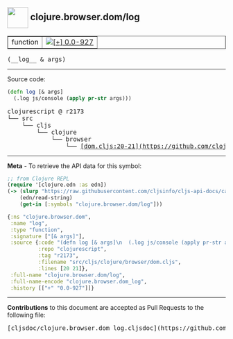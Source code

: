 ## <img width="48px" valign="middle" src="http://i.imgur.com/Hi20huC.png"> clojure.browser.dom/log

 <table border="1">
<tr>

<td>function</td>
<td><a href="https://github.com/cljsinfo/cljs-api-docs/tree/0.0-927"><img valign="middle" alt="[+] 0.0-927" src="https://img.shields.io/badge/+-0.0--927-lightgrey.svg"></a> </td>
</tr>
</table>

 <samp>
(__log__ & args)<br>
</samp>

---





Source code:

```clj
(defn log [& args]
  (.log js/console (apply pr-str args)))
```

 <pre>
clojurescript @ r2173
└── src
    └── cljs
        └── clojure
            └── browser
                └── <ins>[dom.cljs:20-21](https://github.com/clojure/clojurescript/blob/r2173/src/cljs/clojure/browser/dom.cljs#L20-L21)</ins>
</pre>


---

__Meta__ - To retrieve the API data for this symbol:

```clj
;; from Clojure REPL
(require '[clojure.edn :as edn])
(-> (slurp "https://raw.githubusercontent.com/cljsinfo/cljs-api-docs/catalog/cljs-api.edn")
    (edn/read-string)
    (get-in [:symbols "clojure.browser.dom/log"]))
```

```clj
{:ns "clojure.browser.dom",
 :name "log",
 :type "function",
 :signature ["[& args]"],
 :source {:code "(defn log [& args]\n  (.log js/console (apply pr-str args)))",
          :repo "clojurescript",
          :tag "r2173",
          :filename "src/cljs/clojure/browser/dom.cljs",
          :lines [20 21]},
 :full-name "clojure.browser.dom/log",
 :full-name-encode "clojure.browser.dom_log",
 :history [["+" "0.0-927"]]}

```

---

__Contributions__ to this document are accepted as Pull Requests to the following file:

 <pre>
[cljsdoc/clojure.browser.dom_log.cljsdoc](https://github.com/cljsinfo/cljs-api-docs/blob/master/cljsdoc/clojure.browser.dom_log.cljsdoc)
</pre>


